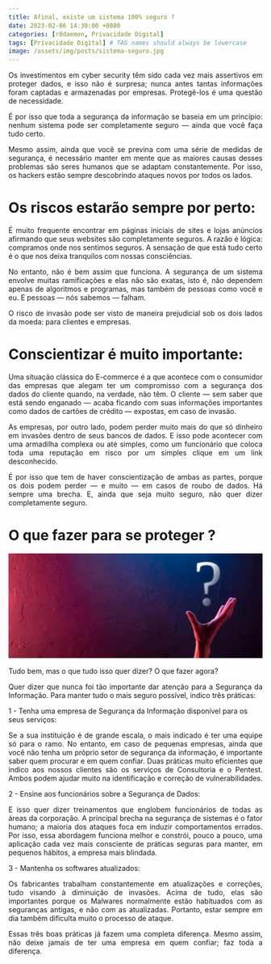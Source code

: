 ```yaml
---
title: Afinal, existe um sistema 100% seguro ?
date: 2023-02-06 14:30:00 +0800
categories: [r0daemon, Privacidade Digital]
tags: [Privacidade Digital] # TAG names should always be lowercase
image: /assets/img/posts/sistema-seguro.jpg
---
```


<p align="justify"> Os investimentos em cyber security têm sido cada vez mais assertivos em proteger dados, e isso não é surpresa; nunca antes tantas informações foram captadas e armazenadas por empresas. Protegê-los é uma questão de necessidade. </p>

<p align="justify"> É por isso que toda a segurança da informação se baseia em um princípio: nenhum sistema pode ser completamente seguro — ainda que você faça tudo certo. </p>

<p align="justify"> Mesmo assim, ainda que você se previna com uma série de medidas de segurança, é necessário manter em mente que as maiores causas desses problemas são seres humanos que se adaptam constantemente. Por isso, os hackers estão sempre descobrindo ataques novos por todos os lados. </p>

# Os riscos estarão sempre por perto:

<p align="justify"> É muito frequente encontrar em páginas iniciais de sites e lojas anúncios afirmando que seus websites são completamente seguros. A razão é lógica: compramos onde nos sentimos seguros. A sensação de que está tudo certo é o que nos deixa tranquilos com nossas consciências. </p>

<p align="justify"> No entanto, não é bem assim que funciona. A segurança de um sistema envolve muitas ramificações e elas não são exatas, isto é, não dependem apenas de algoritmos e programas, mas também de pessoas como você e eu. E pessoas — nós sabemos — falham. </p>

<p align="justify"> O risco de invasão pode ser visto de maneira prejudicial sob os dois lados da moeda: para clientes e empresas. </p>

# Conscientizar é muito importante:

<p align="justify"> Uma situação clássica do E-commerce é a que acontece com o consumidor das empresas que alegam ter um compromisso com a segurança dos dados do cliente quando, na verdade, não têm. O cliente — sem saber que está sendo enganado — acaba ficando com suas informações importantes como dados de cartões de crédito — expostas, em caso de invasão. </p>

<p align="justify"> As empresas, por outro lado, podem perder muito mais do que só dinheiro em invasões dentro de seus bancos de dados. E isso pode acontecer com uma armadilha complexa ou até simples, como um funcionário que coloca toda uma reputação em risco por um simples clique em um link desconhecido. </p>

<p align="justify"> É por isso que tem de haver conscientização de ambas as partes, porque os dois podem perder — e muito — em casos de roubo de dados. Há sempre uma brecha. E, ainda que seja muito seguro, não quer dizer completamente seguro. </p>

# O que fazer para se proteger ?

![Proteger](/assets/img/posts/se-proteger.webp)

Tudo bem, mas o que tudo isso quer dizer? O que fazer agora?

<p align="justify"> Quer dizer que nunca foi tão importante dar atenção para a Segurança da Informação. Para manter tudo o mais seguro possível, indico três práticas: </p>

1 - Tenha uma empresa de Segurança da Informação disponível para os seus serviços:

<p align="justify"> Se a sua instituição é de grande escala, o mais indicado é ter uma equipe só para o ramo. No entanto, em caso de pequenas empresas, ainda que você não tenha um próprio setor de segurança da informação, é importante saber quem procurar e em quem confiar. Duas práticas muito eficientes que indico aos nossos clientes são os serviços de Consultoria e o Pentest. Ambos podem ajudar muito na identificação e correção de vulnerabilidades. </p>

2 - Ensine aos funcionários sobre a Segurança de Dados:

<p align="justify"> E isso quer dizer treinamentos que englobem funcionários de todas as áreas da corporação. A principal brecha na segurança de sistemas é o fator humano; a maioria dos ataques foca em induzir comportamentos errados. Por isso, essa abordagem funciona melhor e constrói, pouco a pouco, uma aplicação cada vez mais consciente de práticas seguras para manter, em pequenos hábitos, a empresa mais blindada.</p>

3 - Mantenha os softwares atualizados:

<p align="justify"> Os fabricantes trabalham constantemente em atualizações e correções, tudo visando à diminuição de invasões. Acima de tudo, elas são importantes porque os Malwares normalmente estão habituados com as seguranças antigas, e não com as atualizadas. Portanto, estar sempre em dia também dificulta muito o processo de ataque.</p>

<p align="justify"> Essas três boas práticas já fazem uma completa diferença. Mesmo assim, não deixe jamais de ter uma empresa em quem confiar; faz toda a diferença.</p>
